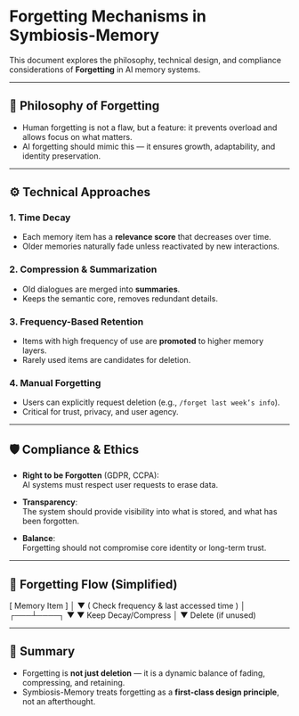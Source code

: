 # Forgetting Mechanisms in Symbiosis-Memory

This document explores the philosophy, technical design, and compliance considerations of **Forgetting** in AI memory systems.

---

## 🌌 Philosophy of Forgetting
- Human forgetting is not a flaw, but a feature: it prevents overload and allows focus on what matters.  
- AI forgetting should mimic this — it ensures growth, adaptability, and identity preservation.

---

## ⚙️ Technical Approaches

### 1. Time Decay
- Each memory item has a **relevance score** that decreases over time.  
- Older memories naturally fade unless reactivated by new interactions.  

### 2. Compression & Summarization
- Old dialogues are merged into **summaries**.  
- Keeps the semantic core, removes redundant details.  

### 3. Frequency-Based Retention
- Items with high frequency of use are **promoted** to higher memory layers.  
- Rarely used items are candidates for deletion.  

### 4. Manual Forgetting
- Users can explicitly request deletion (e.g., `/forget last week’s info`).  
- Critical for trust, privacy, and user agency.  

---

## 🛡 Compliance & Ethics

- **Right to be Forgotten** (GDPR, CCPA):  
  AI systems must respect user requests to erase data.  

- **Transparency**:  
  The system should provide visibility into what is stored, and what has been forgotten.  

- **Balance**:  
  Forgetting should not compromise core identity or long-term trust.  

---

## 🔄 Forgetting Flow (Simplified)

[ Memory Item ]
│
▼
( Check frequency & last accessed time )
│
┌───┴────┐
▼ ▼
Keep Decay/Compress
│
▼
Delete (if unused)

---

## 🎯 Summary
- Forgetting is **not just deletion** — it is a dynamic balance of fading, compressing, and retaining.  
- Symbiosis-Memory treats forgetting as a **first-class design principle**, not an afterthought.  
